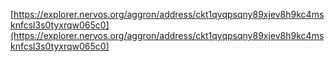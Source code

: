 [https://explorer.nervos.org/aggron/address/ckt1qyqpsqny89xjev8h9kc4msknfcsl3s0tyxrqw065c0](https://explorer.nervos.org/aggron/address/ckt1qyqpsqny89xjev8h9kc4msknfcsl3s0tyxrqw065c0)

